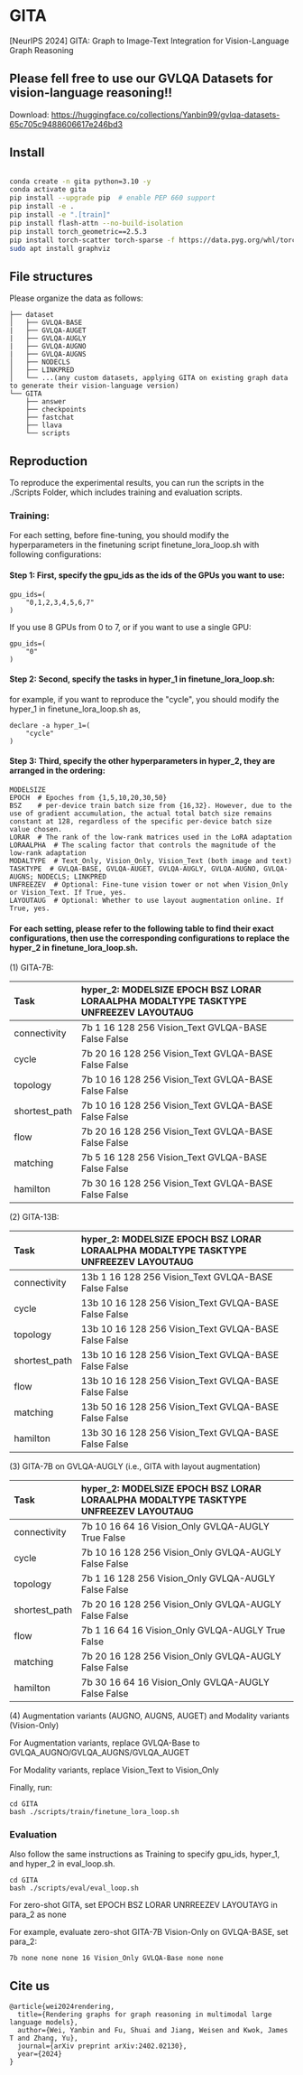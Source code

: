 # GITA
[NeurIPS 2024] GITA: Graph to Image-Text Integration for Vision-Language Graph Reasoning

## Please fell free to use our GVLQA Datasets for vision-language reasoning!!
Download:
https://huggingface.co/collections/Yanbin99/gvlqa-datasets-65c705c9488606617e246bd3


## Install
```bash

conda create -n gita python=3.10 -y
conda activate gita
pip install --upgrade pip  # enable PEP 660 support
pip install -e .
pip install -e ".[train]"
pip install flash-attn --no-build-isolation
pip install torch_geometric==2.5.3
pip install torch-scatter torch-sparse -f https://data.pyg.org/whl/torch-2.0.1+cu117.html
sudo apt install graphviz
```

## File structures
Please organize the data as follows:
```
├── dataset
│   ├── GVLQA-BASE
|   ├── GVLQA-AUGET
|   ├── GVLQA-AUGLY
|   ├── GVLQA-AUGNO
|   ├── GVLQA-AUGNS
│   ├── NODECLS
│   ├── LINKPRED
│   └── ...(any custom datasets, applying GITA on existing graph data to generate their vision-language version)
└── GITA
    ├── answer
    ├── checkpoints
    ├── fastchat
    ├── llava
    └── scripts

```

## Reproduction
To reproduce the experimental results, you can run the scripts in the ./Scripts Folder, which includes training and evaluation scripts. 

### Training:  
For each setting, before fine-tuning, you should modify the hyperparameters in the finetuning script finetune_lora_loop.sh with following configurations:

#### Step 1: First, specify the gpu_ids as the ids of the GPUs you want to use:
~~~
gpu_ids=(
    "0,1,2,3,4,5,6,7"
)
~~~
If you use 8 GPUs from 0 to 7, or if you want to use a single GPU:
~~~
gpu_ids=(
    "0"
)
~~~

#### Step 2: Second, specify the tasks in hyper_1 in finetune_lora_loop.sh:

for example, if you want to reproduce the "cycle", you should modify the hyper_1 in finetune_lora_loop.sh as,
~~~
declare -a hyper_1=(
    "cycle"
)
~~~

#### Step 3: Third, specify the other hyperparameters in hyper_2, they are arranged in the ordering:
~~~
MODELSIZE
EPOCH  # Epoches from {1,5,10,20,30,50}
BSZ    # per-device train batch size from {16,32}. However, due to the use of gradient accumulation, the actual total batch size remains constant at 128, regardless of the specific per-device batch size value chosen.
LORAR  # The rank of the low-rank matrices used in the LoRA adaptation
LORAALPHA  # The scaling factor that controls the magnitude of the low-rank adaptation
MODALTYPE  # Text_Only, Vision_Only, Vision_Text (both image and text)
TASKTYPE  # GVLQA-BASE, GVLQA-AUGET, GVLQA-AUGLY, GVLQA-AUGNO, GVLQA-AUGNS; NODECLS; LINKPRED
UNFREEZEV  # Optional: Fine-tune vision tower or not when Vision_Only or Vision_Text. If True, yes.
LAYOUTAUG  # Optional: Whether to use layout augmentation online. If True, yes.
~~~

#### For each setting, please refer to the following table to find their exact configurations, then use the corresponding configurations to replace the hyper_2 in finetune_lora_loop.sh.

(1) GITA-7B:

|Task|hyper_2: MODELSIZE EPOCH BSZ LORAR LORAALPHA MODALTYPE TASKTYPE UNFREEZEV LAYOUTAUG|
|:---|:---|
|connectivity|7b 1 16 128 256 Vision_Text GVLQA-BASE False False|
|cycle|7b 20 16 128 256 Vision_Text GVLQA-BASE False False|
|topology|7b 10 16 128 256 Vision_Text GVLQA-BASE False False|
|shortest_path|7b 10 16 128 256 Vision_Text GVLQA-BASE False False|
|flow|7b 20 16 128 256 Vision_Text GVLQA-BASE False False|
|matching|7b 5 16 128 256 Vision_Text GVLQA-BASE False False|
|hamilton|7b 30 16 128 256 Vision_Text GVLQA-BASE False False|

(2) GITA-13B:

|Task|hyper_2: MODELSIZE EPOCH BSZ LORAR LORAALPHA MODALTYPE TASKTYPE UNFREEZEV LAYOUTAUG|
|:---|:---|
|connectivity|13b 1 16 128 256 Vision_Text GVLQA-BASE False False|
|cycle|13b 10 16 128 256 Vision_Text GVLQA-BASE False False|
|topology|13b 10 16 128 256 Vision_Text GVLQA-BASE False False|
|shortest_path|13b 10 16 128 256 Vision_Text GVLQA-BASE False False|
|flow|13b 10 16 128 256 Vision_Text GVLQA-BASE False False|
|matching|13b 50 16 128 256 Vision_Text GVLQA-BASE False False|
|hamilton|13b 30 16 128 256 Vision_Text GVLQA-BASE False False|

(3) GITA-7B on GVLQA-AUGLY (i.e., GITA with layout augmentation)

|Task|hyper_2: MODELSIZE EPOCH BSZ LORAR LORAALPHA MODALTYPE TASKTYPE UNFREEZEV LAYOUTAUG|
|:---|:---|
|connectivity|7b 10 16 64 16 Vision_Only GVLQA-AUGLY True False|
|cycle|7b 10 16 128 256 Vision_Only GVLQA-AUGLY False False|
|topology|7b 1 16 128 256 Vision_Only GVLQA-AUGLY False False|
|shortest_path|7b 20 16 128 256 Vision_Only GVLQA-AUGLY False False|
|flow|7b 1 16 64 16 Vision_Only GVLQA-AUGLY True False|
|matching|7b 20 16 128 256 Vision_Only GVLQA-AUGLY False False|
|hamilton|7b 30 16 64 16 Vision_Only GVLQA-AUGLY False False|

(4) Augmentation variants (AUGNO, AUGNS, AUGET) and Modality variants (Vision-Only)
   
For Augmentation variants, replace GVLQA-Base to GVLQA_AUGNO/GVLQA_AUGNS/GVLQA_AUGET

For Modality variants, replace Vision_Text to Vision_Only

Finally, run:
~~~
cd GITA
bash ./scripts/train/finetune_lora_loop.sh
~~~


### Evaluation
Also follow the same instructions as Training to specify gpu_ids, hyper_1, and hyper_2 in eval_loop.sh.
~~~
cd GITA
bash ./scripts/eval/eval_loop.sh
~~~
For zero-shot GITA, set EPOCH BSZ LORAR UNRREEZEV LAYOUTAYG in para_2 as none

For example, evaluate zero-shot GITA-7B Vision-Only on GVLQA-BASE, set para_2:
~~~
7b none none none 16 Vision_Only GVLQA-Base none none
~~~

## Cite us
~~~
@article{wei2024rendering,
  title={Rendering graphs for graph reasoning in multimodal large language models},
  author={Wei, Yanbin and Fu, Shuai and Jiang, Weisen and Kwok, James T and Zhang, Yu},
  journal={arXiv preprint arXiv:2402.02130},
  year={2024}
}
~~~
